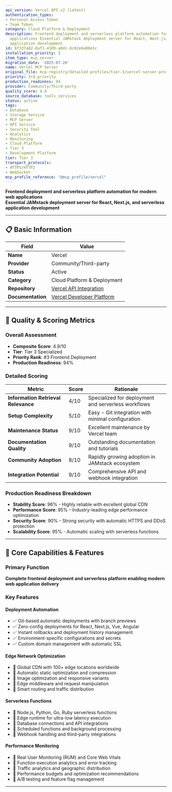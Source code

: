 ```yaml
---
api_version: Vercel API v2 (latest)
authentication_types:
- Personal Access Token
- Team Token
category: Cloud Platform & Deployment
description: Frontend deployment and serverless platform automation for modern web
  applications Essential JAMstack deployment server for React, Next.js, and serverless
  application development
id: 6f337a82-8af1-4109-a0dc-8c82e6e80e1c
installation_priority: 3
item_type: mcp_server
migration_date: '2025-07-26'
name: Vercel MCP Server
original_file: mcp-registry/detailed-profiles/tier-3/vercel-server-profile.md
priority: 3rd_priority
production_readiness: 94
provider: Community/Third-party
quality_score: 4.9
source_database: tools_services
status: active
tags:
- Database
- Storage Service
- MCP Server
- API Service
- Security Tool
- Analytics
- Monitoring
- Cloud Platform
- Tier 3
- Development Platform
tier: Tier 3
transport_protocols:
- HTTPS/HTTP2
- WebSocket
mcp_profile_reference: "@mcp_profile/vercel"
---
```


**Frontend deployment and serverless platform automation for modern web applications**  
**Essential JAMstack deployment server for React, Next.js, and serverless application development**

---

## 📋 Basic Information

| Field | Value |
|-------|-------|
| **Name** | Vercel |
| **Provider** | Community/Third-party |
| **Status** | Active |
| **Category** | Cloud Platform & Deployment |
| **Repository** | [Vercel API Integration](https://github.com/vercel/vercel) |
| **Documentation** | [Vercel Developer Platform](https://vercel.com/docs) |

---

## 🎯 Quality & Scoring Metrics

### Overall Assessment
- **Composite Score**: 4.9/10
- **Tier**: Tier 3 Specialized
- **Priority Rank**: #3 Frontend Deployment
- **Production Readiness**: 94%

### Detailed Scoring
| Metric | Score | Rationale |
|--------|-------|-----------|
| **Information Retrieval Relevance** | 4/10 | Specialized for deployment and serverless workflows |
| **Setup Complexity** | 5/10 | Easy - Git integration with minimal configuration |
| **Maintenance Status** | 9/10 | Excellent maintenance by Vercel team |
| **Documentation Quality** | 9/10 | Outstanding documentation and tutorials |
| **Community Adoption** | 8/10 | Rapidly growing adoption in JAMstack ecosystem |
| **Integration Potential** | 9/10 | Comprehensive API and webhook integration |

### Production Readiness Breakdown
- **Stability Score**: 96% - Highly reliable with excellent global CDN
- **Performance Score**: 95% - Industry-leading edge performance optimization
- **Security Score**: 90% - Strong security with automatic HTTPS and DDoS protection
- **Scalability Score**: 95% - Automatic scaling with serverless functions

---

## 🚀 Core Capabilities & Features

### Primary Function
**Complete frontend deployment and serverless platform enabling modern web application delivery**

### Key Features

#### Deployment Automation
- ✅ Git-based automatic deployments with branch previews
- ✅ Zero-config deployments for React, Next.js, Vue, Angular
- ✅ Instant rollbacks and deployment history management
- ✅ Environment-specific configurations and secrets
- ✅ Custom domain management with automatic SSL

#### Edge Network Optimization
- 🔄 Global CDN with 100+ edge locations worldwide
- 🔄 Automatic static optimization and compression
- 🔄 Image optimization and responsive variants
- 🔄 Edge middleware and request manipulation
- 🔄 Smart routing and traffic distribution

#### Serverless Functions
- 👥 Node.js, Python, Go, Ruby serverless functions
- 👥 Edge runtime for ultra-low latency execution
- 👥 Database connections and API integrations
- 👥 Scheduled functions and background processing
- 👥 Webhook handling and third-party integrations

#### Performance Monitoring
- 🔗 Real User Monitoring (RUM) and Core Web Vitals
- 🔗 Function execution analytics and error tracking
- 🔗 Traffic analytics and geographic distribution
- 🔗 Performance budgets and optimization recommendations
- 🔗 A/B testing and feature flag management

---